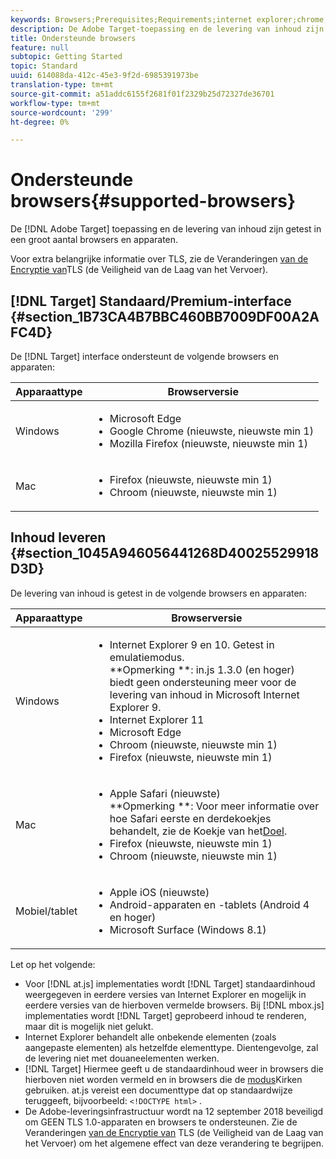 ```yaml
---
keywords: Browsers;Prerequisites;Requirements;internet explorer;chrome;firefox;safari;android;surface
description: De Adobe Target-toepassing en de levering van inhoud zijn getest voor een groot aantal browsers en apparaten.
title: Ondersteunde browsers
feature: null
subtopic: Getting Started
topic: Standard
uuid: 614088da-412c-45e3-9f2d-6985391973be
translation-type: tm+mt
source-git-commit: a51addc6155f2681f01f2329b25d72327de36701
workflow-type: tm+mt
source-wordcount: '299'
ht-degree: 0%

---
```



# Ondersteunde browsers{#supported-browsers}

De [!DNL Adobe Target] toepassing en de levering van inhoud zijn getest in een groot aantal browsers en apparaten.

Voor extra belangrijke informatie over TLS, zie de Veranderingen [van de Encryptie van](../../c-implementing-target/c-considerations-before-you-implement-target/tls-transport-layer-security-encryption.md#concept_CC1001E9D3AE4BABAF90B8311B0A6451)TLS (de Veiligheid van de Laag van het Vervoer).

## [!DNL Target] Standaard/Premium-interface {#section_1B73CA4B7BBC460BB7009DF00A2AFC4D}

De [!DNL Target] interface ondersteunt de volgende browsers en apparaten:

| Apparaattype | Browserversie |
|--- |--- |
| Windows | <ul><li>Microsoft Edge</li><li>Google Chrome (nieuwste, nieuwste min 1)</li><li>Mozilla Firefox (nieuwste, nieuwste min 1)</li></ul> |
| Mac | <ul><li>Firefox (nieuwste, nieuwste min 1)</li><li>Chroom (nieuwste, nieuwste min 1)</li></ul> |

## Inhoud leveren {#section_1045A946056441268D40025529918D3D}

De levering van inhoud is getest in de volgende browsers en apparaten:

| Apparaattype | Browserversie |
|--- |--- |
| Windows | <ul><li>Internet Explorer 9 en 10. Getest in emulatiemodus.<br>**Opmerking **: in.js 1.3.0 (en hoger) biedt geen ondersteuning meer voor de levering van inhoud in Microsoft Internet Explorer 9.</li><li>Internet Explorer 11</li><li>Microsoft Edge</li><li>Chroom (nieuwste, nieuwste min 1)</li><li>Firefox (nieuwste, nieuwste min 1)</li></ul> |
| Mac | <ul><li>Apple Safari (nieuwste)<br>**Opmerking **: Voor meer informatie over hoe Safari eerste en derdekoekjes behandelt, zie de Koekje van het[Doel](/help/c-implementing-target/c-implementing-target-for-client-side-web/t-mbox-download/cookie-behavior.md).</li><li>Firefox (nieuwste, nieuwste min 1)</li><li>Chroom (nieuwste, nieuwste min 1)</li></ul> |
| Mobiel/tablet | <ul><li>Apple iOS (nieuwste)</li><li>Android-apparaten en -tablets (Android 4 en hoger)</li><li>Microsoft Surface (Windows 8.1)</li></ul> |

Let op het volgende:

* Voor [!DNL at.js] implementaties wordt [!DNL Target] standaardinhoud weergegeven in eerdere versies van Internet Explorer en mogelijk in eerdere versies van de hierboven vermelde browsers. Bij [!DNL mbox.js] implementaties wordt [!DNL Target] geprobeerd inhoud te renderen, maar dit is mogelijk niet gelukt.
* Internet Explorer behandelt alle onbekende elementen (zoals aangepaste elementen) als hetzelfde elementtype. Dientengevolge, zal de levering niet met douaneelementen werken.
* [!DNL Target] Hiermee geeft u de standaardinhoud weer in browsers die hierboven niet worden vermeld en in browsers die de [modus](https://en.wikipedia.org/wiki/Quirks_mode)Kirken gebruiken. at.js vereist een documenttype dat op standaardwijze teruggeeft, bijvoorbeeld: `<!DOCTYPE html>` .
* De Adobe-leveringsinfrastructuur wordt na 12 september 2018 beveiligd om GEEN TLS 1.0-apparaten en browsers te ondersteunen. Zie de Veranderingen [van de Encryptie van](../../c-implementing-target/c-considerations-before-you-implement-target/tls-transport-layer-security-encryption.md#concept_CC1001E9D3AE4BABAF90B8311B0A6451) TLS (de Veiligheid van de Laag van het Vervoer) om het algemene effect van deze verandering te begrijpen.
